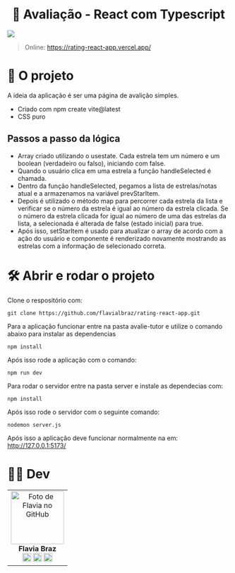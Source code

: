 <h1 align="center">
🌟 Avaliação - React com Typescript
</h1>
 
<img src="https://user-images.githubusercontent.com/78583429/218342687-055f9db0-84d0-41cc-9d5a-ec89c4f8e236.png"/>

> Online: https://rating-react-app.vercel.app/

# 📁 O projeto

A ideia da aplicação é ser uma página de avalição simples.

- Criado com npm create vite@latest
- CSS puro

## Passos a passo da lógica

- Array criado utilizando o usestate. Cada estrela tem um número e um boolean (verdadeiro ou falso), iniciando com false.
- Quando o usuário clica em uma estrela a função handleSelected é chamada.
- Dentro da função handleSelected, pegamos a lista de estrelas/notas atual e a armazenamos na variável prevStarItem.
- Depois é utilizado o método map para percorrer cada estrela da lista e verificar se o número da estrela é igual ao número da estrela clicada. Se o número da estrela clicada for igual ao número de uma das estrelas da lista, a selecionada é alterada de false (estado inicial) para true.
- Após isso, setStarItem é usado para atualizar o array de acordo com a ação do usuário e componente é renderizado novamente mostrando as estrelas com a informação de selecionado correta.

# 🛠️ Abrir e rodar o projeto

Clone o respositório com:

```
git clone https://github.com/flavialbraz/rating-react-app.git
```

Para a aplicação funcionar entre na pasta avalie-tutor e utilize o comando abaixo para instalar as dependencias

```
npm install
```

Após isso rode a aplicação com o comando:

```
npm run dev
```

Para rodar o servidor entre na pasta server e instale as dependecias com: 

```
npm install 
```

Após isso rode o servidor com o seguinte comando:
```
nodemon server.js
```
Após isso a aplicação deve funcionar normalmente na em: http://127.0.0.1:5173/

# 👩‍💻 Dev

<table align="center">
  <tr>
    <td align="center">
      <a>
        <img src="https://avatars.githubusercontent.com/u/78583429?v=4" width="120px;" alt="Foto de Flavia no GitHub"/><br>
          <b>Flavia Braz </b><br>
            <a href="https://www.linkedin.com/in/flavialbraz/" alt="Linkedin">
             <img src="https://img.shields.io/badge/LinkedIn-0077B5?style=for-the-badge&logo=linkedin&logoColor=white"/ height="20"></a>
 
  <a href="https://www.instagram.com/alessadev/" alt="Instagram">
  <img src="https://img.shields.io/badge/Instagram-E4405F?style=for-the-badge&logo=instagram&logoColor=white"  height="20"/></a>
 
 <a href="https://www.behance.net/flavialbraz" alt="flavialbraz">
  <img src="https://img.shields.io/badge/-Behance-blue?style=for-the-badge&logo=behance&logoColor=white"  height="20" /></a>
      </a>
    </td>
  </tr>
</table>

